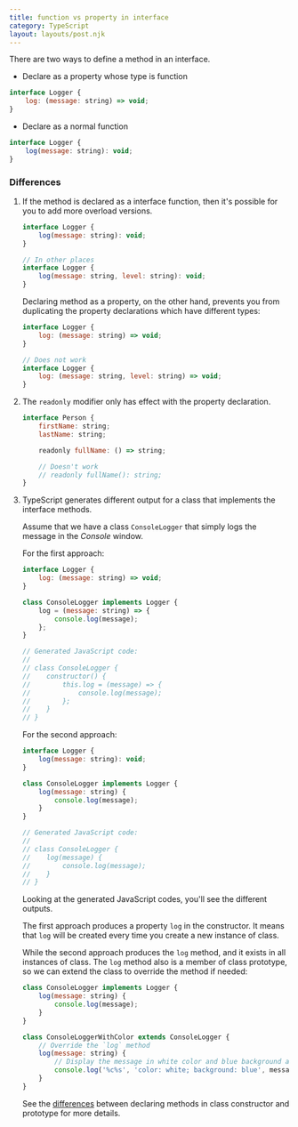 ```yaml
---
title: function vs property in interface
category: TypeScript
layout: layouts/post.njk
---
```


There are two ways to define a method in an interface.

-   Declare as a property whose type is function

```js
interface Logger {
    log: (message: string) => void;
}
```

-   Declare as a normal function

```js
interface Logger {
    log(message: string): void;
}
```

### Differences

1. If the method is declared as a interface function, then it's possible for you to add more overload versions.

    ```js
    interface Logger {
        log(message: string): void;
    }

    // In other places
    interface Logger {
        log(message: string, level: string): void;
    }
    ```

    Declaring method as a property, on the other hand, prevents you from duplicating the property declarations which have different types:

    ```js
    interface Logger {
        log: (message: string) => void;
    }

    // Does not work
    interface Logger {
        log: (message: string, level: string) => void;
    }
    ```

2. The `readonly` modifier only has effect with the property declaration.

    ```js
    interface Person {
        firstName: string;
        lastName: string;

        readonly fullName: () => string;

        // Doesn't work
        // readonly fullName(): string;
    }
    ```

3. TypeScript generates different output for a class that implements the interface methods.

    Assume that we have a class `ConsoleLogger` that simply logs the message in the _Console_ window.

    For the first approach:

    ```js
    interface Logger {
        log: (message: string) => void;
    }

    class ConsoleLogger implements Logger {
        log = (message: string) => {
            console.log(message);
        };
    }

    // Generated JavaScript code:
    //
    // class ConsoleLogger {
    //    constructor() {
    //        this.log = (message) => {
    //            console.log(message);
    //        };
    //    }
    // }
    ```

    For the second approach:

    ```js
    interface Logger {
        log(message: string): void;
    }

    class ConsoleLogger implements Logger {
        log(message: string) {
            console.log(message);
        }
    }

    // Generated JavaScript code:
    //
    // class ConsoleLogger {
    //    log(message) {
    //        console.log(message);
    //    }
    // }
    ```

    Looking at the generated JavaScript codes, you'll see the different outputs.

    The first approach produces a property `log` in the constructor. It means that `log` will be created every time you create a new instance of class.

    While the second approach produces the `log` method, and it exists in all instances of class. The `log` method also is a member of class prototype, so we can extend the class to override the method if needed:

    ```js
    class ConsoleLogger implements Logger {
        log(message: string) {
            console.log(message);
        }
    }

    class ConsoleLoggerWithColor extends ConsoleLogger {
        // Override the `log` method
        log(message: string) {
            // Display the message in white color and blue background area
            console.log('%c%s', 'color: white; background: blue', message);
        }
    }
    ```

    See the [differences](/method-in-class-constructor-vs-prototype) between declaring methods in class constructor and prototype for more details.
